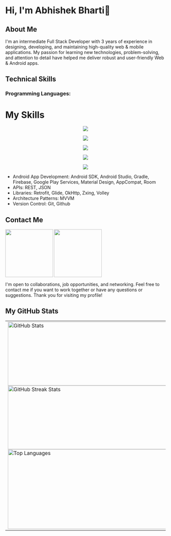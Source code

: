 # Hi, I'm Abhishek Bharti👋

## About Me

I'm an intermediate Full Stack Developer with 3 years of experience in designing, developing, and maintaining high-quality web & mobile applications. My passion for learning new technologies, problem-solving, and attention to detail have helped me deliver robust and user-friendly Web & Android apps.

## Technical Skills

### Programming Languages: 

# My Skills


<p align="center">
  <!-- Second Row -->
  <a href="https://skillicons.dev">
    <img src="https://skillicons.dev/icons?i=java,kotlin,androidstudio"/>
  </a>
</p>
<p align="center">
  <!-- Third Row -->
  <a href="https://skillicons.dev">
    <img src="https://skillicons.dev/icons?i=python,c,cpp" />
  </a>
</p>
<p align="center">
  <!-- Fourth Row -->
  <a href="https://skillicons.dev">
    <img src="https://skillicons.dev/icons?i=flutter,dart,nodejs,materialui"/>
  </a>
</p>
<p align="center">
  <!-- Fifth Row -->
  <a href="https://skillicons.dev">
    <img src="https://skillicons.dev/icons?i=next,react,tailwind,bootstrap,docker"/>
  </a>
</p>
<p align="center">
  <!-- Sixth Row -->
  <a href="https://skillicons.dev">
    <img src="https://skillicons.dev/icons?i=git,github,figma,netlify,vercel,vscode"/>
  </a>
</p>



- Android App Development: Android SDK, Android Studio, Gradle, Firebase, Google Play Services, Material Design, AppCompat, Room
- APIs: REST, JSON
- Libraries: Retrofit, Glide, OkHttp, Zxing, Volley
- Architecture Patterns: MVVM
- Version Control: Git, Github

## Contact Me

<a href="https://www.linkedin.com/in/abhishek-bharti-3a706022a/">
<img align="left" src="https://user-images.githubusercontent.com/65576812/183569542-480ab1ee-9e98-4cd9-a60a-23919be2feb4.png" width="150px">
<a /> 

<a href="mailto:abhishekbhartirocks1@gmail.com">
<img src="https://user-images.githubusercontent.com/65576812/183569557-bc45c86d-c4d9-472d-b584-b025ffa7a39e.png" width="150px">
<a />
  
I'm open to collaborations, job opportunities, and networking. Feel free to contact me if you want to work together or have any questions or suggestions. Thank you for visiting my profile!

## My GitHub Stats
<table>
  <tr>
    <!-- Left Column: Top 3 GitHub Stats -->
    <td style="width: 50%;">
      <img src="https://github-readme-stats.vercel.app/api?username=Abhishek-Bharti-1&show_icons=true&theme=github_dark&rank_icon=github" alt="GitHub Stats" width="500px" style="height: 200px;" />
      <img src="https://github-readme-streak-stats.herokuapp.com/?user=Abhishek-Bharti-1&theme=dark&hide_border=false" alt="GitHub Streak Stats" width="500px" style="height: 200px;" />
      <img src="https://github-readme-stats.vercel.app/api/top-langs/?username=Abhishek-Bharti-1&layout=donut&theme=github_dark" alt="Top Languages" width="500px" style="height: 250px;" />
    </td>
    <!-- Right Column: WakaTime Stats -->
    <td style="width: 50%;">
      <img src="https://github-readme-stats.vercel.app/api/wakatime?username=AbhishekBharti1&theme=dracula" alt="WakaTime Stats" width="100%" style="height: 150px;" />
    </td>
  </tr>
</table>



